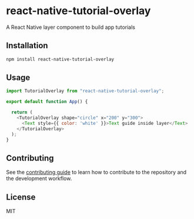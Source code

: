 # react-native-tutorial-overlay

A React Native layer component to build app tutorials

## Installation

```sh
npm install react-native-tutorial-overlay
```

## Usage

```js
import TutorialOverlay from "react-native-tutorial-overlay";

export default function App() {

  return (
    <TutorialOverlay shape="circle" x="200" y="300">
      <Text style={{ color: 'white' }}>Text guide inside layer</Text>
    </TutorialOverlay>
  );
}
```

## Contributing

See the [contributing guide](CONTRIBUTING.md) to learn how to contribute to the repository and the development workflow.

## License

MIT
